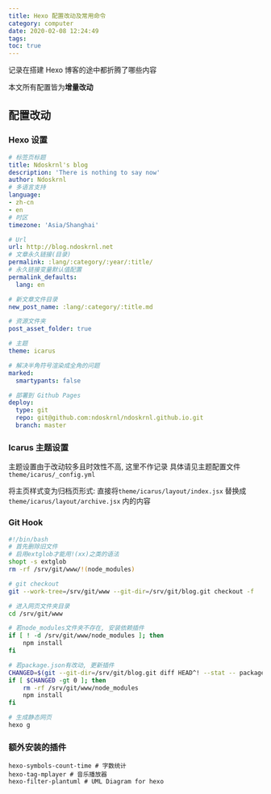 ```yaml
---
title: Hexo 配置改动及常用命令
category: computer
date: 2020-02-08 12:24:49
tags:
toc: true
---
```


记录在搭建 Hexo 博客的途中都折腾了哪些内容

本文所有配置皆为**增量改动**

<!-- more -->

## 配置改动

### Hexo 设置

```yml hexo/_config.yml
# 标签页标题
title: Ndoskrnl's blog
description: 'There is nothing to say now'
author: Ndoskrnl
# 多语言支持
language:
- zh-cn
- en
# 时区
timezone: 'Asia/Shanghai'

# Url
url: http://blog.ndoskrnl.net
# 文章永久链接(目录)
permalink: :lang/:category/:year/:title/
# 永久链接变量默认值配置
permalink_defaults:
  lang: en

# 新文章文件目录
new_post_name: :lang/:category/:title.md

# 资源文件夹
post_asset_folder: true

# 主题
theme: icarus

# 解决半角符号渲染成全角的问题
marked:
  smartypants: false

# 部署到 Github Pages
deploy:
  type: git
  repo: git@github.com:ndoskrnl/ndoskrnl.github.io.git
  branch: master
```

### Icarus 主题设置

主题设置由于改动较多且时效性不高, 这里不作记录
具体请见主题配置文件 `theme/icarus/_config.yml`

将主页样式变为归档页形式: 直接将`theme/icarus/layout/index.jsx` 替换成 `theme/icarus/layout/archive.jsx` 内的内容

### Git Hook

```bash /home/git/blog.git/hooks/post-update
#!/bin/bash
# 首先删除旧文件
# 启用extglob才能用!(xx)之类的语法
shopt -s extglob
rm -rf /srv/git/www/!(node_modules)

# git checkout
git --work-tree=/srv/git/www --git-dir=/srv/git/blog.git checkout -f

# 进入网页文件夹目录
cd /srv/git/www

# 若node_modules文件夹不存在, 安装依赖插件
if [ ! -d /srv/git/www/node_modules ]; then
    npm install
fi

# 若package.json有改动, 更新插件
CHANGED=$(git --git-dir=/srv/git/blog.git diff HEAD^! --stat -- package.json | wc -l)
if [ $CHANGED -gt 0 ]; then
    rm -rf /srv/git/www/node_modules
    npm install
fi

# 生成静态网页
hexo g
```

### 额外安装的插件

```
hexo-symbols-count-time # 字数统计
hexo-tag-mplayer # 音乐播放器
hexo-filter-plantuml # UML Diagram for hexo
```
